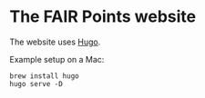 # The FAIR Points website

The website uses [Hugo](https://gohugo.io/getting-started/installing/).

Example setup on a Mac:
```
brew install hugo
hugo serve -D 
```
 
